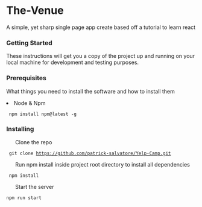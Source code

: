 # The-Venue
A simple, yet sharp single page app create based off a tutorial to learn react 

<h3> Getting Started </h3>

<p>These instructions will get you a copy of the project up and running on your local machine for development and testing purposes.</p>

<h3> Prerequisites </h3>
<p> What things you need to install the software and how to install them </p>

<li>Node & Npm</li>

<code> npm install npm@latest -g </code>

<h3> Installing </h3>

<ol> Clone the repo </ol> 

<code> git clone https://github.com/patrick-salvatore/Yelp-Camp.git</code>

<ol>Run npm install inside project root directory to install all dependencies</ol>

<code> npm install </code>

<ol>Start the server</ol>

<code>npm run start </code>
